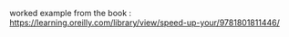worked example from the book : https://learning.oreilly.com/library/view/speed-up-your/9781801811446/


